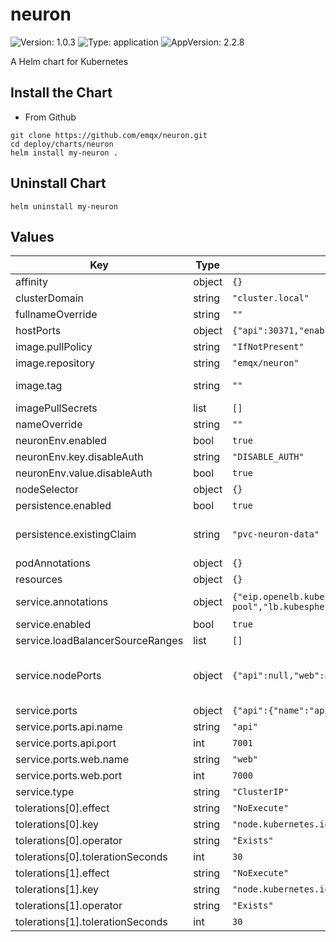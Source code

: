 # neuron

![Version: 1.0.3](https://img.shields.io/badge/Version-1.0.3-informational?style=flat-square) ![Type: application](https://img.shields.io/badge/Type-application-informational?style=flat-square) ![AppVersion: 2.2.8](https://img.shields.io/badge/AppVersion-2.2.8-informational?style=flat-square)

A Helm chart for Kubernetes


## Install the Chart

- From Github
```
git clone https://github.com/emqx/neuron.git
cd deploy/charts/neuron
helm install my-neuron .
```

## Uninstall Chart
```
helm uninstall my-neuron
```

## Values

| Key | Type | Default | Description |
|-----|------|---------|-------------|
| affinity | object | `{}` |  |
| clusterDomain | string | `"cluster.local"` | Kubernetes Cluster Domain |
| fullnameOverride | string | `""` |  |
| hostPorts | object | `{"api":30371,"enabled":false,"web":30370}` | only for kubeedge deployment |
| image.pullPolicy | string | `"IfNotPresent"` |  |
| image.repository | string | `"emqx/neuron"` |  |
| image.tag | string | `""` | Overrides the image tag whose default is the chart appVersion. |
| imagePullSecrets | list | `[]` |  |
| nameOverride | string | `""` |  |
| neuronEnv.enabled | bool | `true` |  |
| neuronEnv.key.disableAuth | string | `"DISABLE_AUTH"` |  |
| neuronEnv.value.disableAuth | bool | `true` |  |
| nodeSelector | object | `{}` |  |
| persistence.enabled | bool | `true` |  |
| persistence.existingClaim | string | `"pvc-neuron-data"` | Existing PersistentVolumeClaims The value is evaluated as a template So, for example, the name can depend on .Release or .Chart |
| podAnnotations | object | `{}` |  |
| resources | object | `{}` |  |
| service.annotations | object | `{"eip.openelb.kubesphere.io/v1alpha2":"eip-pool","lb.kubesphere.io/v1alpha1":"openelb","protocol.openelb.kubesphere.io/v1alpha1":"layer2"}` | Provide any additional annotations which may be required. Evaluated as a template |
| service.enabled | bool | `true` |  |
| service.loadBalancerSourceRanges | list | `[]` | loadBalancerSourceRanges: - 10.10.10.0/24  |
| service.nodePorts | object | `{"api":null,"web":null}` | Specify the nodePort(s) value for the LoadBalancer and NodePort service types. ref: https://kubernetes.io/docs/concepts/services-networking/service/#type-nodeport |
| service.ports | object | `{"api":{"name":"api","port":7001},"web":{"name":"web","port":7000}}` | Service ports |
| service.ports.api.name | string | `"api"` | Neuron API port name |
| service.ports.api.port | int | `7001` | Neuron API port |
| service.ports.web.name | string | `"web"` | Neuron Dashboard port name |
| service.ports.web.port | int | `7000` | Neuron Dashboard port |
| service.type | string | `"ClusterIP"` |  |
| tolerations[0].effect | string | `"NoExecute"` |  |
| tolerations[0].key | string | `"node.kubernetes.io/not-ready"` |  |
| tolerations[0].operator | string | `"Exists"` |  |
| tolerations[0].tolerationSeconds | int | `30` |  |
| tolerations[1].effect | string | `"NoExecute"` |  |
| tolerations[1].key | string | `"node.kubernetes.io/unreachable"` |  |
| tolerations[1].operator | string | `"Exists"` |  |
| tolerations[1].tolerationSeconds | int | `30` |  |